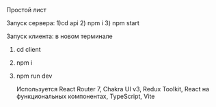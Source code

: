 Простой лист

Запуск сервера:
1)cd api
2) npm i
3) npm start

Запуск клиента: в новом терминале
1) cd client
2) npm i
3) npm run dev

   Используется React Router 7, Chakra UI v3, Redux Toolkit, React на функциональных компонентах, TypeScript, Vite
